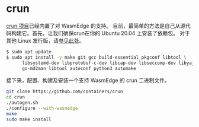 # crun

[ crun 项目](https://github.com/containers/crun)已经内置了对 WasmEdge 的支持。
目前，最简单的方法是自己从源代码构建它。首先，让我们确保crun在你的 Ubuntu 20.04 上安装了依赖包。
对于其他 Linux 发行版，请[参见此处](https://github.com/containers/crun#readme)。

```bash
$ sudo apt update
$ sudo apt install -y make git gcc build-essential pkgconf libtool \
      libsystemd-dev libprotobuf-c-dev libcap-dev libseccomp-dev libyajl-dev \
      go-md2man libtool autoconf python3 automake
```

接下来，配置、构建及安装一个支持 WasmEdge 的 crun 二进制文件。

```bash
git clone https://github.com/containers/crun
cd crun
./autogen.sh
./configure --with-wasmedge
make
sudo make install
```
